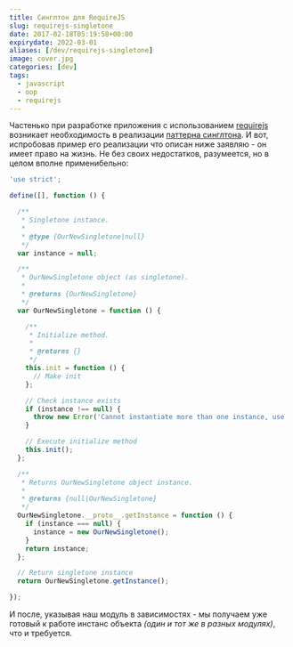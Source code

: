 ```yaml
---
title: Синглтон для RequireJS
slug: requirejs-singletone
date: 2017-02-18T05:19:58+00:00
expirydate: 2022-03-01
aliases: [/dev/requirejs-singletone]
image: cover.jpg
categories: [dev]
tags:
  - javascript
  - oop
  - requirejs
---
```


Частенько при разработке приложения с использованием [requirejs](http://requirejs.org/) возникает необходимость в реализации [паттерна синглтона](https://ru.wikipedia.org/wiki/%D0%9E%D0%B4%D0%B8%D0%BD%D0%BE%D1%87%D0%BA%D0%B0_(%D1%88%D0%B0%D0%B1%D0%BB%D0%BE%D0%BD_%D0%BF%D1%80%D0%BE%D0%B5%D0%BA%D1%82%D0%B8%D1%80%D0%BE%D0%B2%D0%B0%D0%BD%D0%B8%D1%8F)). И вот, испробовав пример его реализации что описан ниже заявляю - он имеет право на жизнь. Не без своих недостатков, разумеется, но в целом вполне применибельно:

<!--more-->

```javascript
'use strict';

define([], function () {

  /**
   * Singletone instance.
   *
   * @type {OurNewSingletone|null}
   */
  var instance = null;

  /**
   * OurNewSingletone object (as singletone).
   *
   * @returns {OurNewSingletone}
   */
  var OurNewSingletone = function () {

    /**
     * Initialize method.
     *
     * @returns {}
     */
    this.init = function () {
      // Make init
    };

    // Check instance exists
    if (instance !== null) {
      throw new Error('Cannot instantiate more than one instance, use .getInstance()');
    }

    // Execute initialize method
    this.init();
  };

  /**
   * Returns OurNewSingletone object instance.
   *
   * @returns {null|OurNewSingletone}
   */
  OurNewSingletone.__proto__.getInstance = function () {
    if (instance === null) {
      instance = new OurNewSingletone();
    }
    return instance;
  };

  // Return singletone instance
  return OurNewSingletone.getInstance();

});
```

И после, указывая наш модуль в зависимостях - мы получаем уже готовый к работе инстанс объекта _(один и тот же в разных модулях)_, что и требуется.
